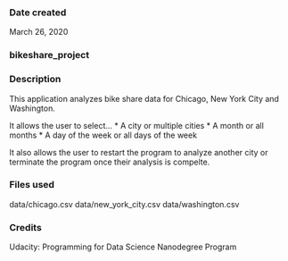 ### Date created
March 26, 2020

### bikeshare_project

### Description
This application analyzes bike share data for Chicago, New York City and Washington. 

It allows the user to select...
	* A city or multiple cities
	* A month or all months 
	* A day of the week or all days of the week 

It also allows the user to restart the program to analyze another city or terminate the program once their analysis is compelte.

### Files used
data/chicago.csv
data/new_york_city.csv
data/washington.csv

### Credits
Udacity: Programming for Data Science Nanodegree Program

